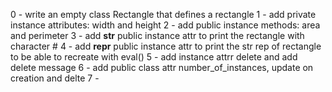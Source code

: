 0 - write an empty class Rectangle that defines a rectangle
1 - add private instance attributes: width and height
2 - add public instance methods: area and perimeter
3 - add __str__ public instance attr to print the rectangle with character #
4 - add __repr__ public instance attr to print the str rep of rectangle to be able to recreate with eval()
5 - add instance attrr delete and add delete message
6 - add public class attr number_of_instances, update on creation and delte
7 - 


